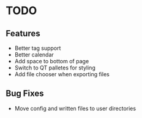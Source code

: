# TODO
## Features
- Better tag support
- Better calendar
- Add space to bottom of page
- Switch to QT palletes for styling
- Add file chooser when exporting files

## Bug Fixes
- Move config and written files to user directories